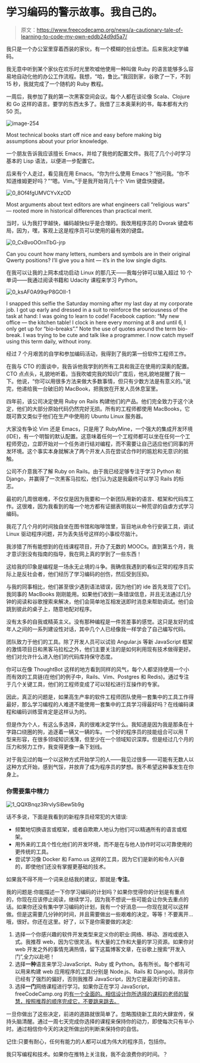 # 学习编码的警示故事。我自己的。

> 原文：<https://www.freecodecamp.org/news/a-cautionary-tale-of-learning-to-code-my-own-eddb24d9d5a7/>

我只是一个办公室里穿着西装的家伙，有一个模糊的创业想法。后来我决定学编码。

我无意中听到某个家伙在欢乐时光里吹嘘他使用一种叫做 Ruby 的语言能够多么容易地自动化他的办公工作流程。我想，“哈，鲁比。”我回到家，谷歌了一下，不到 15 秒，我就完成了一个随机的 Ruby 教程。

一周后，我参加了我的第一次黑客空间会议。每个人都在谈论像 Scala、Clojure 和 Go 这样的语言。要学的东西太多了。我借了三本奥莱利的书，每本都有大约 50 页。

![image-254](img/f3cf7b69a0bb136d3b2e13d3a3419b08.png)

Most technical books start off nice and easy before making big assumptions about your prior knowledge.

一个朋友告诉我应该擅长 Emacs，并给了我他的配置文件。我花了几个小时学习基本的 Lisp 语法，以便进一步配置它。

后来有个人走过，看见我在用 Emacs。“你为什么使用 Emacs？”他问我。“你不知道维姆更好吗？”“嗯。Vim。”于是我开始背几十个 Vim 键盘快捷键。

![0_8Of4fgUMVCYvXzOD](img/b9c2962533c7aeb25648663acb2443ab.png)

Most arguments about text editors are what engineers call “religious wars” — rooted more in historical differences than practical merit.

当时，认为我打字越快，编码越快似乎是合理的。我改用程序员的 Dvorak 键盘布局，因为，嘿，客观上这是程序员可以使用的最有效的键盘。

![0_CxBvoOOrnTbG-jrp](img/2b8df07784a24ea7dfa14db8b3295d24.png)

Can you count how many letters, numbers and symbols are in their original Qwerty positions? I’ll give you a hint — it’s in the low single digits.

在我可以让我的上网本成功启动 Linux 的那几天——我每分钟可以输入超过 10 个单词——我通过阅读书籍和 Udacity 课程来学习 Python。

![0_ksAF0A99qrP8GOII-1](img/8726e355b647b0a09cf0f138e840a1e6.png)

I snapped this selfie the Saturday morning after my last day at my corporate job. I got up early and dressed in a suit to reinforce the seriousness of the task at hand: I was going to learn to code! Facebook caption: “My new office — the kitchen table! I clock in here every morning at 8 and until 6, I only get up for “bio-breaks”.” Note the use of quotes around the term bio-break. I was trying to be cute and talk like a programmer. I now catch myself using this term daily, without irony.

经过 7 个月艰苦的自学和参加编码活动，我得到了我的第一份软件工程师工作。

在我与 CTO 的面谈中，我告诉他我学到的所有工具和我正在使用的深奥的配置。CTO 点点头，礼貌地听着。当我吹嘘完我的知识广度后，他礼貌地提醒了我一下。他说，“你可以用很多方法来做大多数事情，但只有少数方法是有意义的。”说完，他递给我一台破旧的 MacBook，把我放在开发人员休息室里。

四年前，该公司决定使用 Ruby on Rails 构建他们的产品。他们完全致力于这个决定，他们的大部分原始代码仍然完好无损。所有的工程师都使用 MacBooks，它既可靠又类似于他们在生产中使用的 Ubuntu Linux 服务器。

大家没有争论 Vim 还是 Emacs，只是用了 RubyMine，一个强大的集成开发环境(IDE)，有一个明智的默认配置。这意味着任何一个工程师都可以坐在任何一个工程师旁边，立即开始对一个任务进行结对编程，而不需要让自己适应他们同事的开发环境。这个事实本身就解决了两个开发人员在尝试合作时的尴尬和无意识的抵触。

公司不介意我不了解 Ruby on Rails。由于我已经足够专注于学习 Python 和 Django，并赢得了一次黑客马拉松，他们认为这是我最终可以学习 Rails 的标志。

最初的几周很艰难，不仅仅是因为我要和一个新团队用新的语言、框架和代码库工作。这很难，因为我看到的每一个地方都有证据表明我以一种荒谬的自虐方式学习编码。

我花了几个月的时间独自坐在图书馆和咖啡馆里，盲目地从命令行安装工具，调试 Linux 驱动程序问题，并为丢失括号这样的小事绞尽脑汁。

我涉猎了所有能想到的在线课程项目，开办了无数的 MOOCs。直到第五个月，我才意识到没有指南的指导，我在网上真的学到了一些东西！

这给我的印象是编程是一场永无止境的斗争。我确信我遇到的看似正常的程序员实际上是反社会者，他们经历了学习编码的创伤，然后受到压抑。

与我的同事相比，他们甚至很少遇到语法错误，因为他们的 ide 首先发现了它们。我同事的 MacBooks 刚刚能用。如果他们收到一条错误信息，并且无法通过几分钟的阅读和谷歌搜索来解决，他们会简单地互相发送即时消息来帮助调试。他们会跳到彼此的桌子上，随意地配对程序。

没有太多的自我或精英主义。没有那种编程是一件苦差事的感觉。这只是友好的成年人之间的一系列建设性对话，其中几个人已经像我一样学会了自己编写代码。

团队致力于他们的工具。除了开发人员可以试验 Angular.js 等新 JavaScript 框架的激情项目日和黑客马拉松之外，他们主要关注的是如何利用现有技术做得更好。他们对允许什么进入他们的代码库持保守态度。

你可以在像 ThoughtBot 这样的地方看到同样的风气，每个人都坚持使用一个小而有效的工具链(在他们的例子中，Rails、Vim、Postgres 和 Redis)。通过专注于几个关键工具，他们的工程师变成了可以轻松进行互操作的专家。

因此，真正的问题是，如果高生产率的软件工程师团队使用一套集中的工具工作得最好，那么学习编程的人难道不能使用一套集中的工具学习得最好吗？在线编码课程和编码训练营肯定是这样认为的。

但是作为个人，有这么多选择，真的很难决定学什么。我知道是因为我是那条在十字路口绕圈的狗，追逐着一辆又一辆的车。一个好的程序员的技能组合可以用 T 型来形容，在很多领域知识浅薄，但至少在一个领域知识深厚。但是经过几个月的压力和努力工作，我变得更像一条下划线。

对于我见过的每一个以这种方式开始学习的人——我见过很多——可能有无数人以这种方式开始，感到气馁，并放弃了成为程序员的梦想。我不希望这种事发生在你身上。

### 你需要集中精力

![1_QQXBnqz3RrvlySiBew5b9g](img/585bfeacb4e82671ab3d699e5874568f.png)

话不多说，下面是我看到的新程序员经常犯的大错误:

*   频繁地切换语言或框架，或者自欺欺人地认为他们可以精通所有的语言或框架。
*   用外来的工具个性化他们的开发环境，而不是在与他人协作时可以可靠使用的更传统的工具。
*   尝试学习像 Docker 和 Famo.us 这样的工具，因为它们是新的和令人兴奋的，即使他们还没有掌握更基础的技术。

如果我不得不用一个词来总结我的建议，那就是:**专注**。

我的问题是:你能描述一下你学习编码的计划吗？如果你觉得你的计划是有重点的，你现在应该停止阅读，继续学习，因为我不想说一些可能会让你失去重点的话。如果你还没有集中学习编码的计划，我有一个好消息——你现在就可以这样做。但是这需要几分钟的时间，并且需要做出一些艰难的决定。等等！不要离开…哦，很好。你还在这里。好了，以下是你需要做的决定:

1.  选择一个你感兴趣的软件开发类型来定义你的职业:网络、移动、游戏或嵌入式。我推荐 web，因为它很灵活。有大量的工作和大量的学习资源。如果你对 web 开发之外的事情充满热情，留下这篇博客文章，在谷歌上搜索“开发入门”,全力以赴吧！
2.  选择**一种**语言来学习:JavaScript、Ruby 或 Python。各有所长。每个都有可以用来构建 web 应用程序的工具(分别是 Node.js、Rails 和 Django)。除非你已经有了强烈的偏好，否则我推荐 JavaScript，因为它是最流行的语言。
3.  选择**一门**网络课程进行学习。如果你正在学习 JavaScript，freeCodeCamp.org 的[有一个全面的。相信设计你所选择的课程的老师的智慧，按照推荐的顺序完成它，不要跳来跳去。](http://freecodecamp.com/)

一旦你做出了这些决定，前进的道路就很简单了。忽略围绕新工具的大肆宣传，保持头脑清醒。通过一周七天完成你选择的课程来保持你的动力，即使每次只有半小时。通过相信你今天的决定所做出的判断来保持你的自信。

记住:只要有耐心，任何有能力的人都可以成为伟大的程序员，包括你。

我只写编程和技术。如果你在推特上关注我，我不会浪费你的时间。？